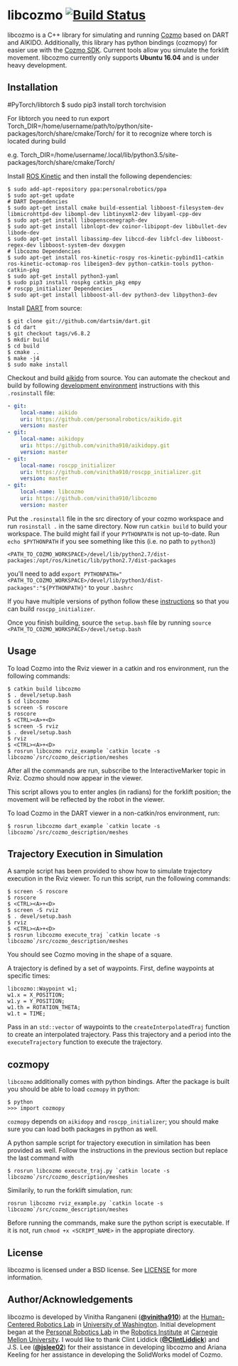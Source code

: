 # libcozmo [![Build Status](https://travis-ci.com/vinitha910/libcozmo.svg?branch=master)](https://travis-ci.com/vinitha910/libcozmo)

libcozmo is a C++ library for simulating and running [Cozmo](https://anki.com/en-us/cozmo) based on DART and AIKIDO. Additionally, this library has python bindings (cozmopy) for easier use with the [Cozmo SDK](http://cozmosdk.anki.com/docs/). Current tools allow you simulate the forklift movement. libcozmo currently only supports **Ubuntu 16.04** and is under heavy development. 

## Installation

#PyTorch/libtorch
$ sudo pip3 install torch torchvision

For libtorch you need to run export Torch_DIR=/home/username/path/to/python/site-packages/torch/share/cmake/Torch/ for it to recognize where torch is located during build

e.g. Torch_DIR=/home/username/.local/lib/python3.5/site-packages/torch/share/cmake/Torch/

Install [ROS Kinetic](http://wiki.ros.org/kinetic/Installation/Ubuntu) and then install the following dependencies:
```shell
$ sudo add-apt-repository ppa:personalrobotics/ppa
$ sudo apt-get update
# DART Dependencies
$ sudo apt-get install cmake build-essential libboost-filesystem-dev libmicrohttpd-dev libompl-dev libtinyxml2-dev libyaml-cpp-dev
$ sudo apt-get install libopenscenegraph-dev
$ sudo apt-get install libnlopt-dev coinor-libipopt-dev libbullet-dev libode-dev
$ sudo apt-get install libassimp-dev libccd-dev libfcl-dev libboost-regex-dev libboost-system-dev doxygen
# libcozmo Dependencies
$ sudo apt-get install ros-kinetic-rospy ros-kinetic-pybind11-catkin ros-kinetic-octomap-ros libeigen3-dev python-catkin-tools python-catkin-pkg
$ sudo apt-get install python3-yaml
$ sudo pip3 install rospkg catkin_pkg empy
# roscpp_initializer Dependencies
$ sudo apt-get install libboost-all-dev python3-dev libpython3-dev 
```

Install [DART](https://dartsim.github.io/install_dart_on_ubuntu.html#build-and-install-dart) from source:
```shell
$ git clone git://github.com/dartsim/dart.git
$ cd dart
$ git checkout tags/v6.8.2
$ mkdir build
$ cd build
$ cmake ..
$ make -j4
$ sudo make install
```

Checkout and build [aikido](https://github.com/personalrobotics/aikido.git) from source. You can automate the checkout and build by following [development environment](https://personalrobotics.cs.washington.edu/software/development-environment)
instructions with this `.rosinstall` file:
```yaml
- git:
    local-name: aikido
    uri: https://github.com/personalrobotics/aikido.git
    version: master
- git:
    local-name: aikidopy
    uri: https://github.com/vinitha910/aikidopy.git
    version: master
- git:
    local-name: roscpp_initializer
    uri: https://github.com/vinitha910/roscpp_initializer.git
    version: master
- git:
    local-name: libcozmo
    uri: https://github.com/vinitha910/libcozmo
    version: master
```
Put the `.rosinstall` file in the src directory of your cozmo workspace and run `rosinstall .` in the same directory.
Now run `catkin build` to build your workspace. The build might fail if your `PYTHONPATH` is not up-to-date. Run `echo $PYTHONPATH` if you see something like this (i.e. no path to `python3`)
```
<PATH_TO_COZMO_WORKSPACE>/devel/lib/python2.7/dist-packages:/opt/ros/kinetic/lib/python2.7/dist-packages
```
you'll need to add `export PYTHONPATH="<PATH_TO_COZMO_WORKSPACE>/devel/lib/python3/dist-packages":"${PYTHONPATH}"` to your `.bashrc`

If you have multiple versions of python follow these [instructions](https://github.com/vinitha910/roscpp_initializer#handling-multiple-python-versions) so that you can build `roscpp_initializer`.

Once you finish building, source the `setup.bash` file by running `source <PATH_TO_COZMO_WORKSPACE>/devel/setup.bash`
## Usage
To load Cozmo into the Rviz viewer in a catkin and ros environment, run the following commands:
```shell
$ catkin build libcozmo
$ . devel/setup.bash
$ cd libcozmo
$ screen -S roscore
$ roscore
$ <CTRL><A>+<D>
$ screen -S rviz
$ . devel/setup.bash
$ rviz
$ <CTRL><A>+<D>
$ rosrun libcozmo rviz_example `catkin locate -s libcozmo`/src/cozmo_description/meshes
```
After all the commands are run, subscribe to the InteractiveMarker topic in Rviz. Cozmo should now appear in the viewer.

This script allows you to enter angles (in radians) for the forklift position; the movement will be reflected by the robot in the viewer.

To load Cozmo in the DART viewer in a non-catkin/ros environment, run:
```shell
$ rosrun libcozmo dart_example `catkin locate -s libcozmo`/src/cozmo_description/meshes
```

## Trajectory Execution in Simulation

A sample script has been provided to show how to simulate trajectory execution in the Rviz viewer. To run this script, run the following commands:
```shell
$ screen -S roscore
$ roscore
$ <CTRL><A>+<D>
$ screen -S rviz
$ . devel/setup.bash
$ rviz
$ <CTRL><A>+<D>
$ rosrun libcozmo execute_traj `catkin locate -s libcozmo`/src/cozmo_description/meshes
```
You should see Cozmo moving in the shape of a square. 

A trajectory is defined by a set of waypoints. First, define waypoints at specific times:
```shell
libcozmo::Waypoint w1;
w1.x = X_POSITION;
w1.y = Y_POSITION;
w1.th = ROTATION_THETA;
w1.t = TIME;
```

Pass in an `std::vector` of waypoints to the `createInterpolatedTraj` function to create an interpolated trajectory. Pass this trajectory and a period into the `executeTrajectory` function to execute the trajectory.

## cozmopy 

`libcozmo` additionally comes with python bindings. After the package is built you should be able to load `cozmopy` in python:

```shell
$ python
>>> import cozmopy
```
`cozmopy` depends on `aikidopy` and `roscpp_initializer`; you should make sure you can load both packages in python as well.

A python sample script for trajectory execution in similation has been provided as well. Follow the instructions in the previous section but replace the last command with

```shell
$ rosrun libcozmo execute_traj.py `catkin locate -s libcozmo`/src/cozmo_description/meshes 
```

Similarily, to run the forklift simulation, run:

```shell
rosrun libcozmo rviz_example.py `catkin locate -s libcozmo`/src/cozmo_description/meshes 
```

Before running the commands, make sure the python script is executable. If it is not, run `chmod +x <SCRIPT_NAME>` in the appropiate directory. 

## License
libcozmo is licensed under a BSD license. See [LICENSE](https://github.com/vinitha910/libcozmo/blob/master/LICENSE) for more information.

## Author/Acknowledgements
libcozmo is developed by Vinitha Ranganeni ([**@vinitha910**](https://github.com/vinitha910)) at the [Human-Centered Robotics Lab](https://hcrlab.cs.washington.edu/) in [University of Washington](https://www.cs.washington.edu/). Initial development began at the [Personal Robotics Lab](https://personalrobotics.ri.cmu.edu/) in the [Robotics Institute](http://ri.cmu.edu/) at [Carnegie Mellon University](http://www.cmu.edu/). I would like to thank Clint Liddick ([**@ClintLiddick**](https://github.com/ClintLiddick)) and J.S. Lee ([**@jslee02**](https://github.com/jslee02)) for their assistance in developing libcozmo and Ariana Keeling for her assistance in developing the SolidWorks model of Cozmo.
